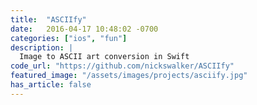 ```yaml
---
title:  "ASCIIfy"
date:   2016-04-17 10:48:02 -0700
categories: ["ios", "fun"]
description: |
  Image to ASCII art conversion in Swift
code_url: "https://github.com/nickswalker/ASCIIfy"
featured_image: "/assets/images/projects/asciify.jpg"
has_article: false
---
```

